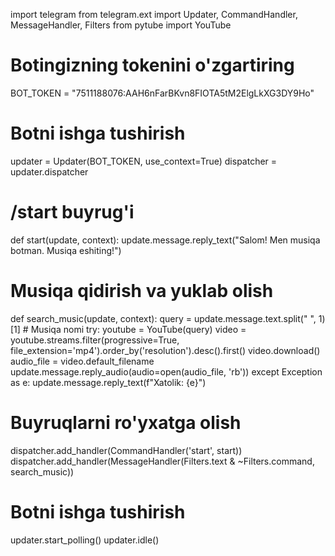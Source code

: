    import telegram
   from telegram.ext import Updater, CommandHandler, MessageHandler, Filters
   from pytube import YouTube

   # Botingizning tokenini o'zgartiring
   BOT_TOKEN = "7511188076:AAH6nFarBKvn8FIOTA5tM2ElgLkXG3DY9Ho"

   # Botni ishga tushirish
   updater = Updater(BOT_TOKEN, use_context=True)
   dispatcher = updater.dispatcher

   # /start buyrug'i
   def start(update, context):
       update.message.reply_text("Salom! Men musiqa botman. Musiqa eshiting!")

   # Musiqa qidirish va yuklab olish
   def search_music(update, context):
       query = update.message.text.split(" ", 1)[1]  # Musiqa nomi
       try:
           youtube = YouTube(query)
           video = youtube.streams.filter(progressive=True, file_extension='mp4').order_by('resolution').desc().first()
           video.download()
           audio_file = video.default_filename
           update.message.reply_audio(audio=open(audio_file, 'rb'))
       except Exception as e:
           update.message.reply_text(f"Xatolik: {e}")

   # Buyruqlarni ro'yxatga olish
   dispatcher.add_handler(CommandHandler('start', start))
   dispatcher.add_handler(MessageHandler(Filters.text & ~Filters.command, search_music))

   # Botni ishga tushirish
   updater.start_polling()
   updater.idle()
